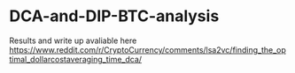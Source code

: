 # DCA-and-DIP-BTC-analysis
Results and write up avaliable here https://www.reddit.com/r/CryptoCurrency/comments/lsa2vc/finding_the_optimal_dollarcostaveraging_time_dca/
